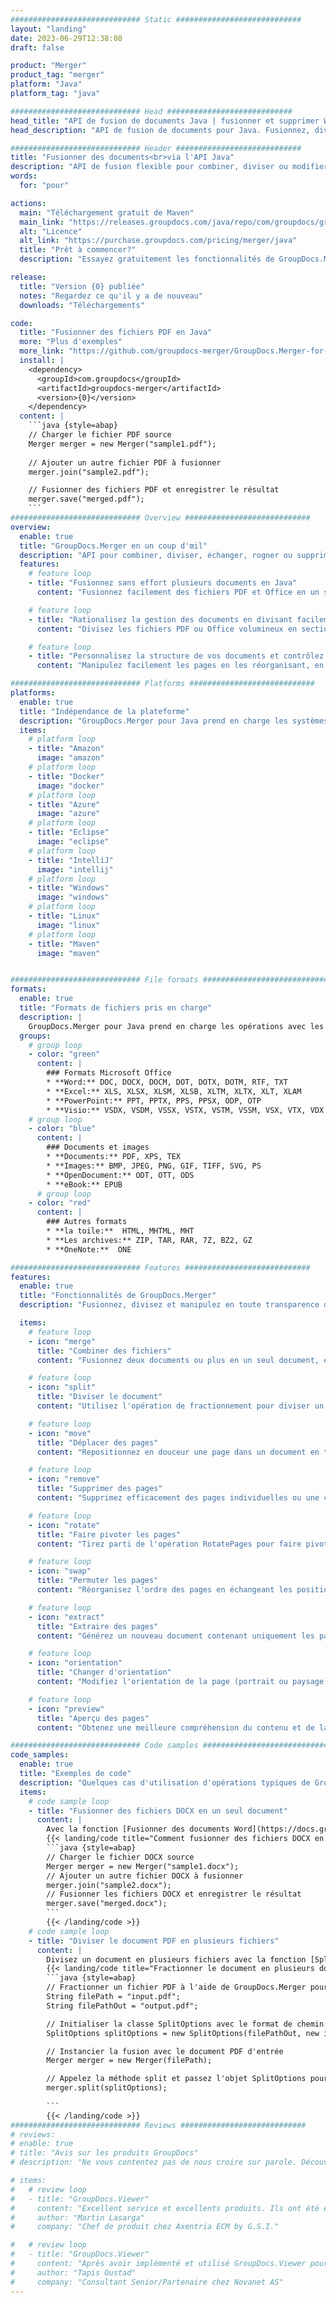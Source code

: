 ```yaml
---
############################# Static ############################
layout: "landing"
date: 2023-06-29T12:38:08
draft: false

product: "Merger"
product_tag: "merger"
platform: "Java"
platform_tag: "java"

############################# Head ############################
head_title: "API de fusion de documents Java | fusionner et supprimer Word Excel PDF XPS EPUB"
head_description: "API de fusion de documents pour Java. Fusionnez, divisez, permutez, réorganisez et supprimez des pages de formats PDF, Microsoft Word, Excel, présentations, Visio, XPS et EPUB."

############################# Header ############################
title: "Fusionner des documents<br>via l'API Java"
description: "API de fusion flexible pour combiner, diviser ou modifier facilement des documents PDF et Office"
words:
  for: "pour"

actions:
  main: "Téléchargement gratuit de Maven"
  main_link: "https://releases.groupdocs.com/java/repo/com/groupdocs/groupdocs-merger/"
  alt: "Licence"
  alt_link: "https://purchase.groupdocs.com/pricing/merger/java"
  title: "Prêt à commencer?"
  description: "Essayez gratuitement les fonctionnalités de GroupDocs.Merger ou demandez une licence"

release:
  title: "Version {0} publiée"
  notes: "Regardez ce qu'il y a de nouveau"
  downloads: "Téléchargements"

code:
  title: "Fusionner des fichiers PDF en Java"
  more: "Plus d'exemples"
  more_link: "https://github.com/groupdocs-merger/GroupDocs.Merger-for-Java"
  install: |
    <dependency>
      <groupId>com.groupdocs</groupId>
      <artifactId>groupdocs-merger</artifactId>
      <version>{0}</version>
    </dependency>
  content: |
    ```java {style=abap}   
    // Charger le fichier PDF source
    Merger merger = new Merger("sample1.pdf");
    
    // Ajouter un autre fichier PDF à fusionner
    merger.join("sample2.pdf");

    // Fusionner des fichiers PDF et enregistrer le résultat
    merger.save("merged.pdf");
    ```
############################# Overview ############################
overview:
  enable: true
  title: "GroupDocs.Merger en un coup d'œil"
  description: "API pour combiner, diviser, échanger, rogner ou supprimer des documents, des diapositives et des diagrammes dans les applications Java"
  features:
    # feature loop
    - title: "Fusionnez sans effort plusieurs documents en Java"
      content: "Fusionnez facilement des fichiers PDF et Office en un seul document en Java, en tirant parti des fonctionnalités de la bibliothèque GroupDocs.Merger. Bénéficiez de sa prise en charge étendue des formats, vous permettant de combiner de manière transparente différents types de fichiers, résultant en un processus de fusion pratique et rationalisé."

    # feature loop
    - title: "Rationalisez la gestion des documents en divisant facilement les fichiers volumineux"
      content: "Divisez les fichiers PDF ou Office volumineux en sections plus petites et faciles à manipuler. Vous pouvez diviser des documents en fonction de pages spécifiques, de plages ou même extraire des pages individuelles avec facilité et commodité. Rationalisez la gestion de vos documents en utilisant les fonctionnalités transparentes de la bibliothèque GroupDocs.Merger et rendez vos fichiers plus organisés et plus faciles à gérer."

    # feature loop
    - title: "Personnalisez la structure de vos documents et contrôlez totalement vos fichiers"
      content: "Manipulez facilement les pages en les réorganisant, en les échangeant ou en les supprimant. Organisez et personnalisez vos documents en fonction de vos besoins spécifiques avec la possibilité de créer une structure de fichiers personnalisée."

############################# Platforms ############################
platforms:
  enable: true
  title: "Indépendance de la plateforme"
  description: "GroupDocs.Merger pour Java prend en charge les systèmes d'exploitation, frameworks et gestionnaires de packages suivants"
  items:
    # platform loop
    - title: "Amazon"
      image: "amazon"
    # platform loop
    - title: "Docker"
      image: "docker"
    # platform loop
    - title: "Azure"
      image: "azure"
    # platform loop
    - title: "Eclipse"
      image: "eclipse"
    # platform loop
    - title: "IntelliJ"
      image: "intellij"
    # platform loop
    - title: "Windows"
      image: "windows"
    # platform loop
    - title: "Linux"
      image: "linux"
    # platform loop
    - title: "Maven"
      image: "maven"


############################# File formats ############################
formats:
  enable: true
  title: "Formats de fichiers pris en charge"
  description: |
    GroupDocs.Merger pour Java prend en charge les opérations avec les [formats de fichier de document](https://docs.groupdocs.com/merger/java/supported-document-formats/) suivants.
  groups:
    # group loop
    - color: "green"
      content: |
        ### Formats Microsoft Office
        * **Word:** DOC, DOCX, DOCM, DOT, DOTX, DOTM, RTF, TXT
        * **Excel:** XLS, XLSX, XLSM, XLSB, XLTM, XLTX, XLT, XLAM
        * **PowerPoint:** PPT, PPTX, PPS, PPSX, ODP, OTP
        * **Visio:** VSDX, VSDM, VSSX, VSTX, VSTM, VSSM, VSX, VTX, VDX
    # group loop
    - color: "blue"
      content: |
        ### Documents et images
        * **Documents:** PDF, XPS, TEX
        * **Images:** BMP, JPEG, PNG, GIF, TIFF, SVG, PS
        * **OpenDocument:** ODT, OTT, ODS
        * **eBook:** EPUB
      # group loop
    - color: "red"
      content: |
        ### Autres formats
        * **la toile:**  HTML, MHTML, MHT
        * **Les archives:** ZIP, TAR, RAR, 7Z, BZ2, GZ
        * **OneNote:**  ONE

############################# Features ############################
features:
  enable: true
  title: "Fonctionnalités de GroupDocs.Merger"
  description: "Fusionnez, divisez et manipulez en toute transparence des documents PDF et Office"

  items:
    # feature loop
    - icon: "merge"
      title: "Combiner des fichiers"
      content: "Fusionnez deux documents ou plus en un seul document, en joignant des pages ou des plages de pages spécifiques à partir de plusieurs documents source."

    # feature loop
    - icon: "split"
      title: "Diviser le document"
      content: "Utilisez l'opération de fractionnement pour diviser un document source en plusieurs documents résultants, permettant une organisation et une gestion efficaces des fichiers."

    # feature loop
    - icon: "move"
      title: "Déplacer des pages"
      content: "Repositionnez en douceur une page dans un document en tirant parti de la fonctionnalité MovePage."

    # feature loop
    - icon: "remove"
      title: "Supprimer des pages"
      content: "Supprimez efficacement des pages individuelles ou une collection de numéros de page spécifiques du document source grâce à la fonction RemovePages."

    # feature loop
    - icon: "rotate"
      title: "Faire pivoter les pages"
      content: "Tirez parti de l'opération RotatePages pour faire pivoter facilement les pages d'un document en spécifiant l'angle de rotation à 90, 180 ou 270 degrés"

    # feature loop
    - icon: "swap"
      title: "Permuter les pages"
      content: "Réorganisez l'ordre des pages en échangeant les positions de deux pages dans le document source, produisant un nouveau document."

    # feature loop
    - icon: "extract"
      title: "Extraire des pages"
      content: "Générez un nouveau document contenant uniquement les pages sélectionnées en extrayant des pages ou des plages de pages spécifiques du document source."

    # feature loop
    - icon: "orientation"
      title: "Changer d'orientation"
      content: "Modifiez l'orientation de la page (portrait ou paysage) pour des pages spécifiques ou toutes les pages du document en tirant parti de l'opération ChangeOrientation."

    # feature loop
    - icon: "preview"
      title: "Aperçu des pages"
      content: "Obtenez une meilleure compréhension du contenu et de la structure du document en générant des représentations d'images de ses pages. Faites des aperçus de toutes les pages ou seulement de certaines pages."

############################# Code samples ############################
code_samples:
  enable: true
  title: "Exemples de code"
  description: "Quelques cas d'utilisation d'opérations typiques de GroupDocs.Merger pour Java"
  items:
    # code sample loop
    - title: "Fusionner des fichiers DOCX en un seul document"
      content: |
        Avec la fonction [Fusionner des documents Word](https://docs.groupdocs.com/merger/java/merge/word/), vous pouvez combiner des fichiers DOCX entiers en un seul document en chargeant le fichier source, en ajoutant d'autres fichiers DOCX à joindre , et enregistrez le document fusionné. Vous trouverez ci-dessous un extrait de code Java illustrant le processus de fusion :
        {{< landing/code title="Comment fusionner des fichiers DOCX en Java">}}
        ```java {style=abap}   
        // Charger le fichier DOCX source
        Merger merger = new Merger("sample1.docx");
        // Ajouter un autre fichier DOCX à fusionner
        merger.join("sample2.docx");
        // Fusionner les fichiers DOCX et enregistrer le résultat
        merger.save("merged.docx");
        ```
        {{< /landing/code >}}
    # code sample loop
    - title: "Diviser le document PDF en plusieurs fichiers"
      content: |
        Divisez un document en plusieurs fichiers avec la fonction [Split Document](https://docs.groupdocs.com/merger/java/split-document/) pour simplifier le processus de gestion et d'extraction de sections ou de pages spécifiques à partir de documents volumineux. Il vous permet de diviser les documents en parties plus petites en fonction de divers critères - par plage de pages, par pages de début/fin, par numéros de page pairs/impairs, etc.
        {{< landing/code title="Fractionner le document en plusieurs documents d'une page">}}
        ```java {style=abap}   
        // Fractionner un fichier PDF à l'aide de GroupDocs.Merger pour l'API Java
        String filePath = "input.pdf";
        String filePathOut = "output.pdf";

        // Initialiser la classe SplitOptions avec le format de chemin des fichiers de sortie
        SplitOptions splitOptions = new SplitOptions(filePathOut, new int[] { 3, 6, 8 });

        // Instancier la fusion avec le document PDF d'entrée
        Merger merger = new Merger(filePath);

        // Appelez la méthode split et passez l'objet SplitOptions pour enregistrer les documents résultants
        merger.split(splitOptions);
  
        ```
        {{< /landing/code >}}
############################# Reviews ############################
# reviews:
# enable: true
# title: "Avis sur les produits GroupDocs"
# description: "Ne vous contentez pas de nous croire sur parole. Découvrez ce que les autres développeurs disent de nos API"

# items:
#   # review loop
#   - title: "GroupDocs.Viewer"
#     content: "Excellent service et excellents produits. Ils ont été extrêmement utiles et réactifs pendant le processus de mise en œuvre de GroupDocs.Viewer pour .NET, je ne saurais trop les recommander."
#     author: "Martin Lasarga"
#     company: "Chef de produit chez Axentria ECM by G.S.I."

#   # review loop
#   - title: "GroupDocs.Viewer"
#     content: "Après avoir implémenté et utilisé GroupDocs.Viewer pour .NET dans le projet, il semble très bien fonctionner. J'ai testé avec beaucoup de documents et jusqu'ici tout va bien. Tout ce que j'y ai lancé s'affiche bien et est aussi beau que dans une visionneuse PDF ou MS Word."
#     author: "Tapis Oustad"
#     company: "Consultant Senior/Partenaire chez Novanet AS"
---
```

